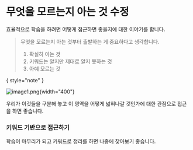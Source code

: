 # 무엇을 모르는지 아는 것 수정
  
효율적으로 학습을 하려면 어떻게 접근하면 좋을지에 대한 이야기를 합니다.  
> 무엇을 모르는지 아는 것부터 출발하는 게 중요하다고 생각합니다.
> 1. 확실히 아는 것
> 2. 키워드는 알지만 제대로 알지 못하는 것
> 3. 아예 모르는 것
> 
{ style="note" }  
  
![image1.png](image.png){width="400"}  
  
우리가 이것들을 구분해 놓고 이 영역을 어떻게 넓혀나갈 것인가에 대한 관점으로 
접근을 하면 좋습니다.  
  
### 키워드 기반으로 접근하기  
학습이 마무리가 되고 키워드로 정리를 하면 나중에 찾아보기 좋습니다.  
  
